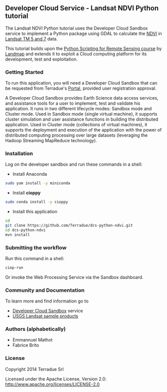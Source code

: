 ## Developer Cloud Service - Landsat NDVI Python tutorial

The Landsat NDVI Python tutorial uses the Developer Cloud Sandbox service to implement a Python package using GDAL to   calculate the [NDVI](http://en.wikipedia.org/wiki/Normalized_Difference_Vegetation_Index) in [Landsat TM 5 and 7](http://en.wikipedia.org/wiki/Landsat_program) data.

This tutorial builds upon the [Python Scripting for Remote Sensing course](http://www.landmap.ac.uk/index.php/Learning-Materials/Python-Scripting/9.1-Introduction) by [Landmap](http://www.landmap.ac.uk/) and extends it to exploit a Cloud computing platform for its development, test and exploitation.

### Getting Started 

To run this application, you will need a Developer Cloud Sandbox that can be requested from Terradue's [Portal](http://www.terradue.com/partners), provided user registration approval. 

A Developer Cloud Sandbox provides Earth Science data access services, and assistance tools for a user to implement, test and validate his application.
It runs in two different lifecycle modes: Sandbox mode and Cluster mode. 
Used in Sandbox mode (single virtual machine), it supports cluster simulation and user assistance functions in building the distributed application.
Used in Cluster mode (collections of virtual machines), it supports the deployment and execution of the application with the power of distributed computing processing over large datasets (leveraging the Hadoop Streaming MapReduce technology). 

### Installation 

Log on the developer sandbox and run these commands in a shell:

* Install Anaconda

```bash
sudo yum install -y miniconda
```

* Install **cioppy**

```bash
sudo conda install -y cioppy
```

* Install this application

```bash
cd
git clone https://github.com/Terradue/dcs-python-ndvi.git
cd dcs-python-ndvi
mvn install
```

### Submitting the workflow

Run this command in a shell:

```bash
ciop-run
```

Or invoke the Web Processing Service via the Sandbox dashboard.

### Community and Documentation

To learn more and find information go to 

* [Developer Cloud Sandbox](http://docs.terradue.com/developer) service 
* [USGS Landsat sample products](http://landsat.usgs.gov/product_samples.php) 

### Authors (alphabetically)

* Emmannuel Mathot 
* Fabrice Brito

### License

Copyright 2014 Terradue Srl

Licensed under the Apache License, Version 2.0: http://www.apache.org/licenses/LICENSE-2.0
